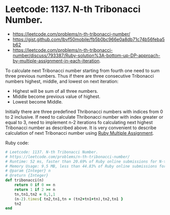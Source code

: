# Leetcode: 1137. N-th Tribonacci Number.

- https://leetcode.com/problems/n-th-tribonacci-number/
- https://gist.github.com/lbvf50mobile/fb5b0bc966e0a8db71c74b56feba5b62
- https://leetcode.com/problems/n-th-tribonacci-number/discuss/793387/Ruby-solution%3A-bottom-up-DP-approach-by-multiple-assignment-in-each-iteration.

To calculate next Tribonacci number starting from fourth one need to sum three previous numbers.
Thus if there are three consecutive Tribonacci numbers highest, middle, and lowest on next iteration:

- Highest will be sum of all three numbers.
- Middle become previous value of highest.
- Lowest become Middle.

Initially there are three predefined Thribonacci numbers with indices from 0 to 2 inclusive.
If need to calculate Thribonacci number with index greater or equal to 3, need to implement n-2 iterations fo calculating next highest Tribonacci number as described above. It is very convenient to describe calculation of next Tribonacci number using [Ruby Multiple Assignment](https://docs.ruby-lang.org/en/2.0.0/syntax/assignment_rdoc.html#label-Multiple+Assignment).

Ruby code:
```Ruby
# Leetcode: 1137. N-th Tribonacci Number.
# https://leetcode.com/problems/n-th-tribonacci-number/
# Runtime: 52 ms, faster than 20.69% of Ruby online submissions for N-th Tribonacci Number.
# Memory Usage: 9.5 MB, less than 44.83% of Ruby online submissions for N-th Tribonacci Number.
# @param {Integer} n
# @return {Integer}
def tribonacci(n)
    return 0 if 0 == n
    return 1 if 2 >= n
    tn,tn1,tn2 = 0,1,1
    (n-2).times{ tn2,tn1,tn = (tn2+tn1+tn),tn2,tn1 }
    tn2
end
```